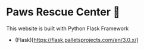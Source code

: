 # Paws Rescue Center 🐾

This website is built with Python Flask Framework

- (Flask)[https://flask.palletsprojects.com/en/3.0.x/]
